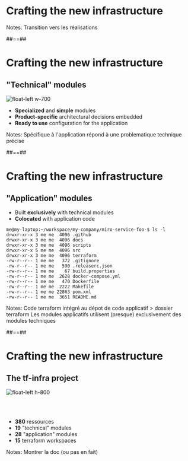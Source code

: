 
<!-- .slide: data-background="./assets/images/dan-schiumarini-6o-K6uyKD2U-unsplash.jpg" class="transition" -->

# Crafting the new infrastructure

Notes: Transition vers les réalisations

##==##

# Crafting the new infrastructure
## "Technical" modules

![float-left w-700](./assets/images/tente-quechua.jpg)

- **Specialized** and **simple** modules
- **Product-specific** architectural decisions embedded
- **Ready to use** configuration for the application

Notes: Spécifique à l'application
répond à une problematique technique précise

##==##

# Crafting the new infrastructure
## "Application" modules

- Built **exclusively** with technical modules
- **Colocated** with application code

```shell
me@my-laptop:~/workspace/my-company/miro-service-foo-$ ls -l
drwxr-xr-x 3 me me  4096 .github
drwxr-xr-x 3 me me  4096 docs
drwxr-xr-x 3 me me  4096 scripts
drwxr-xr-x 5 me me  4096 src
drwxr-xr-x 3 me me  4096 terraform
-rw-r--r-- 1 me me   372 .gitignore
-rw-r--r-- 1 me me   590 .releaserc.json
-rw-r--r-- 1 me me    67 build.properties
-rw-r--r-- 1 me me  2628 docker-compose.yml
-rw-r--r-- 1 me me   470 Dockerfile
-rw-r--r-- 1 me me  2222 Makefile
-rw-r--r-- 1 me me 22863 pom.xml
-rw-r--r-- 1 me me  3651 README.md
```

Notes: Code terraform intégré au dépot de code applicatif > dossier terraform
Les modules applicatifs utilisent (presque) exclusivement des modules techniques


##==##

# Crafting the new infrastructure
## The tf-infra project

![float-left h-800](./assets/images/tf-infra.jpg)

<br/><br/>
* **380** ressources
* **19** "technical" modules
* **28** "application" modules
* **15** terraform workspaces 

Notes: Montrer la doc (ou pas en fait)
